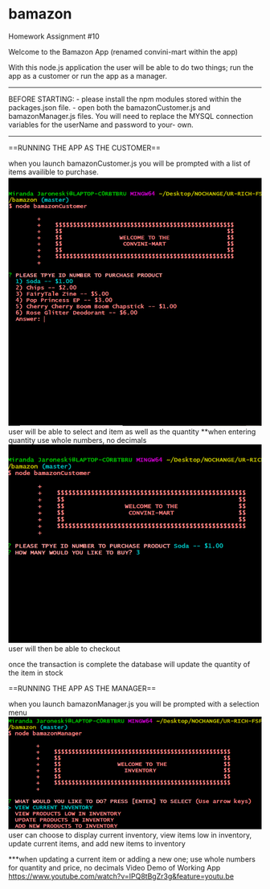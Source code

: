 # bamazon
Homework Assignment #10


Welcome to the Bamazon App (renamed convini-mart within the app)

With this node.js application the user will be able to do two things; run the app as a customer or run the app as a manager.

****************************
BEFORE STARTING: - please install the npm modules stored within the packages.json file.
				 - open both the bamazonCustomer.js and bamazonManager.js files. You will need to replace the MYSQL connection variables for the userName and password to your- own.
****************************

==RUNNING THE APP AS THE CUSTOMER==

when you launch bamazonCustomer.js you will be prompted with a list of items availible to purchase.
![Alt text](https://github.com/MJJaroneski/bamazon/blob/master/Capture.PNG)
user will be able to select and item as well as the quantity **when entering quantity use whole numbers, no decimals
![Alt text](https://github.com/MJJaroneski/bamazon/blob/master/Capture2.PNG)
user will then be able to checkout

once the transaction is complete the database will update the quantity of the item in stock


==RUNNING THE APP AS THE MANAGER==

when you launch bamazonManager.js you will be prompted with a selection menu
![Alt text](https://github.com/MJJaroneski/bamazon/blob/master/Capture3.PNG)
user can choose to display current inventory, view items low in inventory, update current items, and add new items to inventory

***when updating a current item or adding a new one; use whole numbers for quantity and price, no decimals
Video Demo of Working App
https://www.youtube.com/watch?v=IPQ8tBgZr3g&feature=youtu.be
